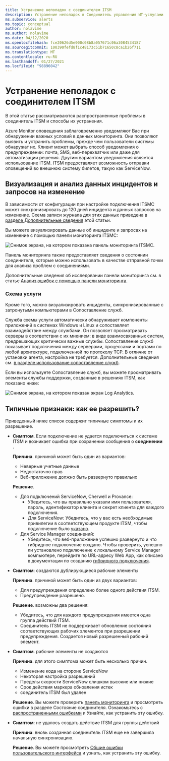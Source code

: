 ```yaml
---
title: Устранение неполадок с соединителем ITSM
description: Устранение неполадок в Соединитель управления ИТ-услугами
ms.subservice: alerts
ms.topic: conceptual
author: nolavime
ms.author: nolavime
ms.date: 04/12/2020
ms.openlocfilehash: fce20626d5e000c08b8a057671c06a3084534187
ms.sourcegitcommit: 100390fefd8f1c48173c51b71650c8ca1b26f711
ms.translationtype: MT
ms.contentlocale: ru-RU
ms.lasthandoff: 01/27/2021
ms.locfileid: "98896042"
---
```

# <a name="troubleshooting-problems-in-itsm-connector"></a>Устранение неполадок с соединителем ITSM

В этой статье рассматриваются распространенные проблемы в соединитель ITSM и способы их устранения.

Azure Monitor оповещения заблаговременно уведомляют Вас при обнаружении важных условий в данных мониторинга. Они позволяют выявить и устранить проблемы, прежде чем пользователи системы обнаружат их.
Клиент может выбрать способ уведомления о предупреждении: почта, SMS, веб-перехватчик или даже для автоматизации решения. Другим вариантом уведомления является использование ITSM.
ITSM предоставляет возможность отправки оповещений во внешнюю систему билетов, такую как ServiceNow.

## <a name="visualize-and-analyze-the-incident-and-change-request-data"></a>Визуализация и анализ данных инцидентов и запросов на изменение

В зависимости от конфигурации при настройке подключения ITSMC может синхронизировать до 120 дней инцидента и данных запросов на изменение. Схема записи журнала для этих данных приведена в [разделе Дополнительные сведения](./itsmc-synced-data.md) этой статьи.

Вы можете визуализировать данные об инциденте и запросах на изменение с помощью панели мониторинга ITSMC:

![Снимок экрана, на котором показана панель мониторинга ITSMC.](media/itsmc-overview/itsmc-overview-sample-log-analytics.png)

Панель мониторинга также предоставляет сведения о состоянии соединителя, которые можно использовать в качестве отправной точки для анализа проблем с соединениями.

Дополнительные сведения об исследовании панели мониторинга см. в статье [Анализ ошибок с помощью панели мониторинга](./itsmc-dashboard.md).

### <a name="service-map"></a>Схема услуги

Кроме того, можно визуализировать инциденты, синхронизированные с затронутыми компьютерами в Сопоставление служб.

Служба схемы услуги автоматически обнаруживает компоненты приложений в системах Windows и Linux и сопоставляет взаимодействие между службами. Он позволяет просматривать серверы в соответствии с их мнением: в виде взаимосвязанных систем, предрешающих критически важные службы. Сопоставление служб показывает подключения между серверами, процессами и портами по любой архитектуре, подключенной по протоколу TCP. В отличие от установки агента, настройка не требуется. Дополнительные сведения см. [в разделе использование сопоставление служб](../insights/service-map.md).

Если вы используете Сопоставление служб, вы можете просматривать элементы службы поддержки, созданные в решениях ITSM, как показано ниже:

![Снимок экрана, на котором показан экран Log Analytics.](media/itsmc-overview/itsmc-overview-integrated-solutions.png)

## <a name="common-symptoms---how-should-it-be-resolved"></a>Типичные признаки: как ее разрешить?

Приведенный ниже список содержит типичные симптомы и их разрешение.

* **Симптом**. Если подключение не удается подключиться к системе ITSM и возникает ошибка при сохранении сообщения о **соединении** .

    **Причина**. причиной может быть один из вариантов:
    * Неверные учетные данные
     * Недостаточно прав
     * Веб-приложение должно быть развернуто правильно

    **Решение**.
    * Для подключений ServiceNow, Cherwell и Provance:
        * Убедитесь, что вы правильно указали имя пользователя, пароль, идентификатор клиента и секрет клиента для каждого подключения.  
        * Для ServiceNow: Убедитесь, что у вас есть необходимые привилегии в соответствующем продукте ITSM, чтобы подключение было [указано](itsmc-connections-servicenow.md#install-the-user-app-and-create-the-user-role).
  * Для Service Manager соединений:  
      * Убедитесь, что веб-приложение успешно развернуто и что гибридное подключение создано. Чтобы проверить, успешно ли установлено подключение к локальному Service Manager компьютере, перейдите по URL-адресу Web App, как описано в документации по созданию [гибридного подключения](./itsmc-connections-scsm.md#configure-the-hybrid-connection).  
* **Симптом**: создаются дублирующиеся рабочие элементы

    **Причина**. причиной может быть один из двух вариантов:
    * Для предупреждения определено более одного действия ITSM.
    * Предупреждение разрешено.

    **Решение**. возможны два решения:
    * Убедитесь, что для каждого предупреждения имеется одна группа действий ITSM.
    * Соединитель ITSM не поддерживает обновление состояния соответствующих рабочих элементов при разрешении предупреждения. Создается новый разрешенный рабочий элемент.
* **Симптом**. рабочие элементы не создаются

    **Причина**. для этого симптома может быть несколько причин.
    * Изменение кода на стороне ServiceNow
    * Некоторая настройка разрешений
    * Пределы скорости ServiceNow слишком высокие или низкие
    * Срок действия маркера обновления истек
    * соединитель ITSM был удален

    **Решение**. Вы можете проверить [панель мониторинга](itsmc-dashboard.md) и просмотреть ошибки в разделе Состояние соединителя. Ознакомьтесь с [распространенными ошибками](itsmc-dashboard-errors.md) и Узнайте, как устранить эту ошибку.

* **Симптом**: не удалось создать действие ITSM для группы действий

    **Причина**: вновь созданная соединитель ITSM еще не завершила начальную синхронизацию.

    **Решение**. Вы можете просмотреть [Общие ошибки пользовательского интерфейса](itsmc-dashboard-errors.md#ui-common-errors) и узнать, как устранить эту ошибку.